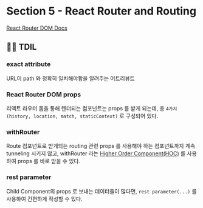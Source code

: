 # Section 5 - React Router and Routing

[React Router DOM Docs](https://reactrouter.com/web/guides/quick-start)

## :raising_hand_man: TDIL

### exact attribute

URL이 path 와 정확히 일치해야함을 알려주는 어트리뷰트

### React Router DOM props

리액트 라우터 돔을 통해 렌더되는 컴포넌트는 props 를 받게 되는데, 총 `4가지(history, location, match, staticContext)` 로 구성되어 있다.

### withRouter

Route 컴포넌트로 받게되는 routing 관련 props 를 사용해야 하는 컴포넌트까지 계속 tunneling 시키지 않고, withRouter 라는 [Higher Order Component(HOC)](https://ko.reactjs.org/docs/higher-order-components.html) 를 사용하여 props 를 바로 받을 수 있다.

### rest parameter

Child Component의 props 로 보내는 데이터들이 많다면, `rest parameter(...)` 를 사용하여 간편하게 작성할 수 있다.
